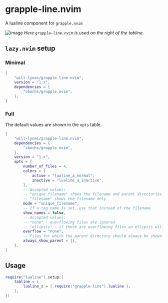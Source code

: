 # grapple-line.nvim

A lualine component for `grapple.nvim`

![image](https://github.com/will-lynas/grapple-line.nvim/assets/43895423/d94783c7-dbef-4c91-bc61-00cb1dd2e581)
_Here `grapple-line.nvim` is used on the right of the tabline._

## `lazy.nvim` setup

### Minimal

```lua
{
	"will-lynas/grapple-line.nvim",
	version = "1.x",
	dependencies = {
		"cbochs/grapple.nvim",
	},
}
```

### Full

The default values are shown in the `opts` table.

```lua
{
	"will-lynas/grapple-line.nvim",
	dependencies = {
		"cbochs/grapple.nvim",
	},
	version = "1.x",
	opts = {
		number_of_files = 4,
		colors = {
			active = "lualine_a_normal",
			inactive = "lualine_a_inactive",
		},
		-- Accepted values:
		-- "unique_filename" shows the filename and parent directories if needed
		-- "filename" shows the filename only
		mode = "unique_filename",
		-- If a tag name is set, use that instead of the filename
		show_names = false,
		-- Accepted values:
		-- "none" - overflowing files are ignored
		-- "ellipsis" - if there are overflowing files an ellipsis will be shown
		overflow = "none",
		-- Files for which the parent directory should always be shown
		always_show_parent = {},
	},
}
```

## Usage

```lua
require("lualine").setup({
	tabline = {
		lualine_z = { require("grapple-line").lualine },
	},
})
```
